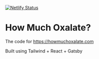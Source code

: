 [![Netlify Status](https://api.netlify.com/api/v1/badges/896bf6da-c110-4b72-b037-50e916010932/deploy-status)](https://app.netlify.com/sites/angry-bhaskara-9e2eb0/deploys)
# How Much Oxalate?

The code for https://howmuchoxalate.com

Built using Tailwind + React + Gatsby
